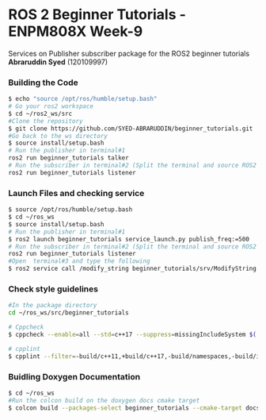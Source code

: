 # ROS 2 Beginner Tutorials - ENPM808X Week-9

Services on Publisher subscriber package for the ROS2 beginner tutorials 
**Abraruddin Syed** (120109997) 


### Building the Code

```bash
$ echo "source /opt/ros/humble/setup.bash"
# Go your ros2 workspace
$ cd ~/ros2_ws/src
#Clone the repository
$ git clone https://github.com/SYED-ABRARUDDIN/beginner_tutorials.git
#Go back to the ws directory
$ source install/setup.bash
# Run the publisher in terminal#1
ros2 run beginner_tutorials talker
# Run the subscriber in terminal#2 (Split the terminal and source ROS2 and the workspace setup.bash)
ros2 run beginner_tutorials listener 
```

### Launch Files and checking service
```bash
$ source /opt/ros/humble/setup.bash
$ cd ~/ros_ws
$ source install/setup.bash
# Run the publisher in terminal#1
$ ros2 launch beginner_tutorials service_launch.py publish_freq:=500
# Run the subscriber in terminal#2 (Split the terminal and source ROS2 and the workspace setup.bash)
ros2 run beginner_tutorials listener
#Open  terminal#3 and type the following
$ ros2 service call /modify_string beginner_tutorials/srv/ModifyString  "{input_string: 'Abrar'}"
```


### Check style guidelines
```bash
#In the package directory
cd ~/ros_ws/src/beginner_tutorials

# Cppcheck
$ cppcheck --enable=all --std=c++17 --suppress=missingIncludeSystem $( find . -name *.cpp | grep -vE -e "^./build/" ) --check-config > results/cppcheck.txt

# cpplint
$ cpplint --filter=-build/c++11,+build/c++17,-build/namespaces,-build/include_order  src/*.cpp >  results/cpplint.txt
```

### Buidling Doxygen Documentation
```bash
$ cd ~/ros_ws
#Run the colcon build on the doxygen docs cmake target
$ colcon build --packages-select beginner_tutorials --cmake-target docs
```

